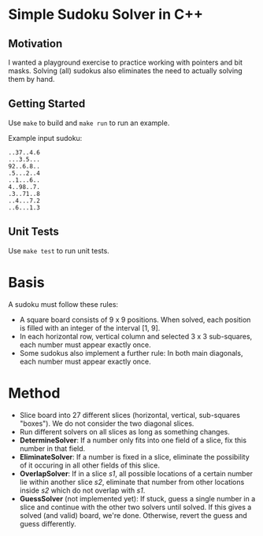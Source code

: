 # Simple Sudoku Solver in C++

## Motivation

I wanted a playground exercise to practice working with pointers
and bit masks. Solving (all) sudokus also eliminates the need to actually
solving them by hand.


## Getting Started

Use `make` to build and `make run` to run an example.


Example input sudoku:

```
..37..4.6
...3.5...
92..6.8..
.5...2..4
..1...6..
4..98..7.
.3..71..8
..4...7.2
..6...1.3
```

## Unit Tests

Use `make test` to run unit tests.

# Basis

A sudoku must follow these rules:

  - A square board consists of 9 x 9 positions. When solved, each position
    is filled with an integer of the interval [1, 9].
  - In each horizontal row, vertical column and selected 3 x 3 sub-squares,
    each number must appear exactly once.
  - Some sudokus also implement a further rule: In both main diagonals,
    each number must appear exactly once.


# Method

  - Slice board into 27 different slices (horizontal, vertical, sub-squares
    "boxes"). We do not consider the two diagonal slices.
  - Run different solvers on all slices as long as something changes.
  - **DetermineSolver**: If a number only fits into one field of a slice,
    fix this number in that field.
  - **EliminateSolver**: If a number is fixed in a slice, eliminate the
    possibility of it occuring in all other fields of this slice.
  - **OverlapSolver**: If in a slice _s1_, all possible locations of a
    certain number lie within another slice _s2_, eliminate that number
    from other locations inside _s2_ which do not overlap with _s1_.
  - **GuessSolver** (not implemented yet): If stuck, guess a single number
    in a slice and continue with the other two solvers until solved.
    If this gives a solved (and valid) board, we're done. Otherwise,
    revert the guess and guess differently.

